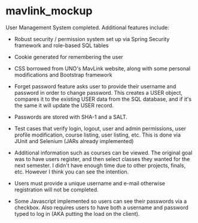 # mavlink_mockup

User Management System completed. Additional features include:

- Robust security / permission system set up via Spring Security framework and role-based SQL tables

- Cookie generated for remembering the user

- CSS borrowed from UNO's MavLink website, along with some personal modifications and Bootstrap framework

- Forget password feature asks user to provide their username and password in order to change password. This creates a USER object, compares it to the existing USER data from the SQL database, and if it's the same it will update the USER record.

- Passwords are stored with SHA-1 and a SALT.

- Test cases that verify login, logout, user and admin permissions, user profile modification, course listing, user listing, etc. This is done via JUnit and Selenium (JARs already implemented)

- Additional information such as courses can be viewed. The original goal was to have users register, and then select classes they wanted for the next semester. I didn't have enough time due to other projects, finals, etc. However I think you can see the intention.

- Users must provide a unique username and e-mail otherwise registration will not be completed.

- Some Javascript implemented so users can see their passwords via a checkbox. Also requires users to have both a username and password typed to log in (AKA putting the load on the client). 

